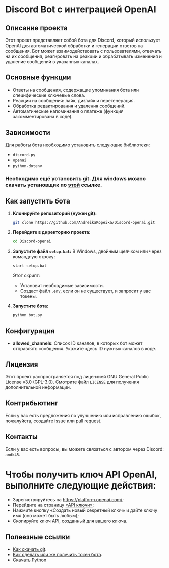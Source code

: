 # Discord Bot с интеграцией OpenAI

## Описание проекта
Этот проект представляет собой бота для Discord, который использует OpenAI для автоматической обработки и генерации ответов на сообщения. Бот может взаимодействовать с пользователями, отвечать на их сообщения, реагировать на реакции и обрабатывать изменения и удаление сообщений в указанных каналах.

## Основные функции
- Ответы на сообщения, содержащие упоминания бота или специфические ключевые слова.
- Реакции на сообщения: лайк, дизлайк и перегенерация.
- Обработка редактирования и удаления сообщений.
- Автоматические напоминания о платеже (функция закомментирована в коде).

## Зависимости
Для работы бота необходимо установить следующие библиотеки:
- `discord.py`
- `openai`
- `python-dotenv`

### Необходимо ещё установить git. Для windows можно скачать установщик по [этой](https://github.com/git-for-windows/git/releases/download/v2.46.0.windows.1/Git-2.46.0-64-bit.exe) ссылке.

## Как запустить бота
1. **Клонируйте репозиторий (нужен git):**
   ```bash
   git clone https://github.com/AndreikaKopeika/Discord-openai.git
   ```
2. **Перейдите в директорию проекта:**
   ```bash
   cd Discord-openai
   ```
3. **Запустите файл `setup.bat`:**
   В Windows, двойным щелчком или через командную строку:
   ```bash
   start setup.bat
   ```
   Этот скрипт:
   - Установит необходимые зависимости.
   - Создаст файл `.env`, если он не существует, и запросит у вас токены.

4. **Запустите бота:**
   ```bash
   python bot.py
   ```

## Конфигурация
- **allowed_channels**: Список ID каналов, в которых бот может отправлять сообщения. Укажите здесь ID нужных каналов в коде.

## Лицензия
Этот проект распространяется под лицензией GNU General Public License v3.0 (GPL-3.0). Смотрите файл `LICENSE` для получения дополнительной информации.

## Контрибьютинг
Если у вас есть предложения по улучшению или исправлению ошибок, пожалуйста, создайте issue или pull request.

## Контакты
Если у вас есть вопросы, вы можете связаться с автором через Discord: `andk45`.

# Чтобы получить ключ API OpenAI, выполните следующие действия:

* Зарегистрируйтесь на https://platform.openai.com/;
* Перейдите на страницу [«API ключи»](https://platform.openai.com/settings/profile?tab=api-keys);
* Нажмите кнопку «Создать новый секретный ключ» и дайте ключу имя (оно может быть любым);
* Скопируйте ключ API, созданный для вашего ключа.

## Полеезные ссылки
- [Как скачать git](https://www.youtube.com/watch?v=12BIw4GdGYQ).
- [Как сделать или же получить токен бота](https://www.youtube.com/watch?v=uXl_Pi2tB2o&t=181s).
- [Скачать Python](https://www.python.org/ftp/python/3.11.9/python-3.11.9-amd64.exe)
  

